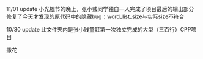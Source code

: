 11/01 update
小光棍节的晚上，张小贱同学独自一人完成了项目最后的输出部分
修复了今天才发现的原代码中的隐藏bug：word_list_size与实际size不符合


10/30 update
此文件夹内是张小贱童鞋第一次独立完成的大型（三百行）CPP项目

撒花
